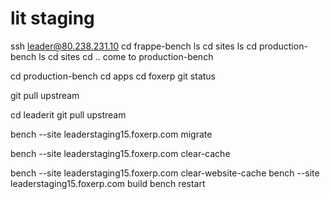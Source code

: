 # lit staging


ssh leader@80.238.231.10
cd frappe-bench
ls
cd sites
ls
cd production-bench
ls
cd sites
cd ..
come to production-bench

cd production-bench
cd apps
cd foxerp
git status

git pull upstream <branch name>

cd leaderit
git pull upstream <branch name>

bench --site leaderstaging15.foxerp.com migrate

bench --site leaderstaging15.foxerp.com clear-cache

bench --site leaderstaging15.foxerp.com clear-website-cache
bench --site leaderstaging15.foxerp.com  build
bench restart
